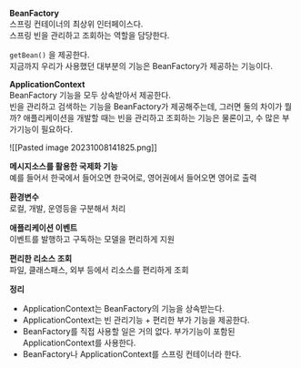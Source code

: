 **BeanFactory**  
스프링 컨테이너의 최상위 인터페이스다.  
스프링 빈을 관리하고 조회하는 역할을 담당한다.

`getBean()` 을 제공한다.  
지금까지 우리가 사용했던 대부분의 기능은 BeanFactory가 제공하는 기능이다.

**ApplicationContext**  
BeanFactory 기능을 모두 상속받아서 제공한다.  
빈을 관리하고 검색하는 기능을 BeanFactory가 제공해주는데, 그러면 둘의 차이가 뭘까? 애플리케이션을 개발할 때는 빈을 관리하고 조회하는 기능은 물론이고, 수 많은 부가기능이 필요하다.


![[Pasted image 20231008141825.png]]


**메시지소스를 활용한 국제화 기능**  
예를 들어서 한국에서 들어오면 한국어로, 영어권에서 들어오면 영어로 출력

**환경변수**  
로컬, 개발, 운영등을 구분해서 처리

**애플리케이션 이벤트**  
이벤트를 발행하고 구독하는 모델을 편리하게 지원

**편리한 리소스 조회**  
파일, 클래스패스, 외부 등에서 리소스를 편리하게 조회


**정리**  
- ApplicationContext는 BeanFactory의 기능을 상속받는다.  
- ApplicationContext는 빈 관리기능 + 편리한 부가 기능을 제공한다.  
- BeanFactory를 직접 사용할 일은 거의 없다. 부가기능이 포함된 ApplicationContext를 사용한다.
- BeanFactory나 ApplicationContext를 스프링 컨테이너라 한다.